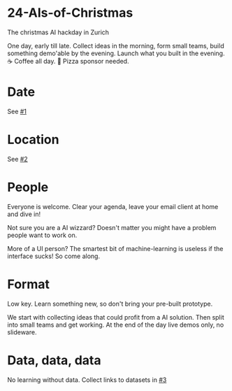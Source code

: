 # 24-AIs-of-Christmas
The christmas AI hackday in Zurich

One day, early till late. Collect ideas in the morning, form small teams, build something demo'able by the evening. Launch what you built in the evening. ☕️ Coffee all day. 🍕 Pizza sponsor needed.

# Date

See [#1](https://github.com/AI-first/24-AIs-of-Christmas/issues/1)

# Location

See [#2](https://github.com/AI-first/24-AIs-of-Christmas/issues/2)

# People

Everyone is welcome. Clear your agenda, leave your email client at home and dive in!

Not sure you are a AI wizzard? Doesn't matter you might have a problem people want
to work on.

More of a UI person? The smartest bit of machine-learning is useless if the interface
sucks! So come along.

# Format

Low key. Learn something new, so don't bring your pre-built prototype.

We start with collecting ideas that could profit from a AI solution. Then split into
small teams and get working. At the end of the day live demos only, no slideware.

# Data, data, data

No learning without data. Collect links to datasets in [#3](https://github.com/AI-first/24-AIs-of-Christmas/issues/3)
